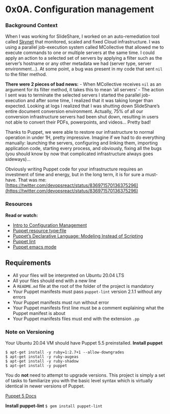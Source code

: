 # 0x0A. Configuration management

### Background Context
When I was working for SlideShare, I worked on an auto-remediation tool called [Skynet](https://engineering.linkedin.com/slideshare/skynet-project-_-monitor-scale-and-auto-heal-system-cloud) that monitored, scaled and fixed Cloud infrastructure. I was using a parallel job-execution system called MCollective that allowed me to execute commands to one or multiple servers at the same time. I could apply an action to a selected set of servers by applying a filter such as the server’s hostname or any other metadata we had (server type, server environment…). At some point, a bug was present in my code that sent ``nil`` to the filter method.

**There were 2 pieces of bad news:**
	- When MCollective receives ``nil`` as an argument for its filter method, it takes this to mean ‘all servers’
	- The action I sent was to terminate the selected servers
I started the parallel job-execution and after some time, I realized that it was taking longer than expected. Looking at logs I realized that I was shutting down SlideShare’s entire document conversion environment. Actually, 75% of all our conversion infrastructure servers had been shut down, resulting in users not able to convert their PDFs, powerpoints, and videos… Pretty bad!

Thanks to Puppet, we were able to restore our infrastructure to normal operation in under 1H, pretty impressive. Imagine if we had to do everything manually: launching the servers, configuring and linking them, importing application code, starting every process, and obviously, fixing all the bugs (you should know by now that complicated infrastructure always goes sideways)…

Obviously writing Puppet code for your infrastructure requires an investment of time and energy, but in the long term, it is for sure a must-have.
That was me: [https://twitter.com/devopsreact/status/836971570136375296](https://twitter.com/devopsreact/status/836971570136375296)

### Resources
**Read or watch:**
* [Intro to Configuration Management](https://www.digitalocean.com/community/tutorials/an-introduction-to-configuration-management)
* [Puppet resource type:file](https://puppet.com/docs/puppet/5.5/types/file.html)
* [Puppet’s Declarative Language: Modeling Instead of Scripting](https://puppet.com/blog/puppets-declarative-language-modeling-instead-of-scripting/)
* [Puppet lint](http://puppet-lint.com/)
* [Puppet emacs mode](https://github.com/voxpupuli/puppet-mode)

## Requirements
- All your files will be interpreted on Ubuntu 20.04 LTS
- All your files should end with a new line
- A ``README.md`` file at the root of the folder of the project is mandatory
- Your Puppet manifests must pass ``puppet-lint`` version 2.1.1 without any errors
- Your Puppet manifests must run without error
- Your Puppet manifests first line must be a comment explaining what the Puppet manifest is about
- Your Puppet manifests files must end with the extension ``.pp``

### Note on Versioning
Your Ubuntu 20.04 VM should have Puppet 5.5 preinstalled.
**Install puppet**
```
$ apt-get install -y ruby=1:2.7+1 --allow-downgrades
$ apt-get install -y ruby-augeas
$ apt-get install -y ruby-shadow
$ apt-get install -y puppet
```
You do **not** need to attempt to upgrade versions. This project is simply a set of tasks to familiarize you with the basic level syntax which is virtually identical in newer versions of Puppet.

[Puppet 5 Docs](https://puppet.com/docs/puppet/5.5/puppet_index.html)

**Install puppet-lint**
``$ gem install puppet-lint``
